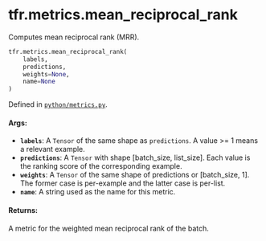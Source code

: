 <div itemscope itemtype="http://developers.google.com/ReferenceObject">
<meta itemprop="name" content="tfr.metrics.mean_reciprocal_rank" />
<meta itemprop="path" content="Stable" />
</div>

# tfr.metrics.mean_reciprocal_rank

Computes mean reciprocal rank (MRR).

```python
tfr.metrics.mean_reciprocal_rank(
    labels,
    predictions,
    weights=None,
    name=None
)
```

Defined in
[`python/metrics.py`](https://github.com/tensorflow/ranking/tree/master/tensorflow_ranking/python/metrics.py).

<!-- Placeholder for "Used in" -->

#### Args:

*   <b>`labels`</b>: A `Tensor` of the same shape as `predictions`. A value >= 1
    means a relevant example.
*   <b>`predictions`</b>: A `Tensor` with shape [batch_size, list_size]. Each
    value is the ranking score of the corresponding example.
*   <b>`weights`</b>: A `Tensor` of the same shape of predictions or
    [batch_size, 1]. The former case is per-example and the latter case is
    per-list.
*   <b>`name`</b>: A string used as the name for this metric.

#### Returns:

A metric for the weighted mean reciprocal rank of the batch.
